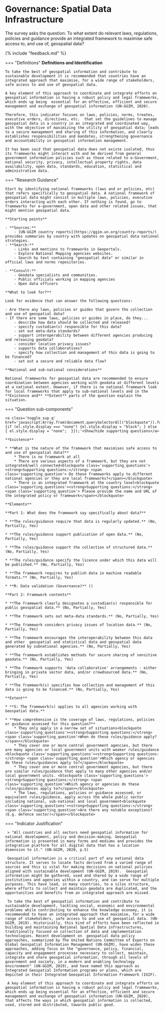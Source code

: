 # Governance: Spatial Data Infrastructure

The survey asks the question: To what extent do relevant laws, regulations, policies and guidance provide an integrated framework to maximise safe access to, and use of, geospatial data? 

{% include "feedback.md" %}


    
=== "Definitions"
    **Definitions and Identification**
    
    To take the best of geospatial information and contribute to sustainable development it is recommended that countries have an integrated approach that maximise, for a wide range of stakeholders, safe access to and use of geospatial data. 
    
    A key element of this approach to coordinate and integrate efforts on geospatial information is having a robust policy and legal frameworks, which ends up being  essential for an effective, efficient and secure management and exchange of geospatial information (UN-GGIM, 2020).
    
    Therefore, this indicator focuses on laws, policies, norms, treates, executive orders, directives, etc.  that set the guidelines to manage geospatial data in a country in an integrated and coordinated way, with the objective of maximizing the utility of geospatial data; leads to a secure management and sharing of this information, and clearly establishes responsibilities and mandates, strengthening governance and accountability in geospatial information management. 
    
    It has been said that geospatial data does not existe isolated, thus its frameworks might interact with and be derived from general government information policies such as those related to e-Government, national security, privacy, intellectual property rights, data availability, open data, standards, education, statistical and administrative data. 
    
=== "Research Guidance"
    
    Start by identifying national frameworks (laws and or policies, etc) that refers specifically to geospatial data. A national framework of geospatial data might consist in multiple laws, policies, executive orders interacting with each other. If nothing is found, go to frameworks for e-government, open data and other related issues, that might mention geospatial data.
    
    **Starting points**
    
    - **Sources:**
        - [UN-GGIM country reports](https://ggim.un.org/country-reports/) provides summaries by country with updates on geospatial data national strategies.
    - **Search:**
        - Links and mentions to frameworks in Geoportals.
        - Explore National Mapping agencies websites.
        - Search by text containing "geospatial data" or similar in official laws and norms repositories.
    
    - **Consult:**
        - Geodata specialists and communities.
        - Public officials working in mapping agencies
        - Open data officers
    
    **What to look for?**
    
    Look for evidence that can answer the following questions:
    
    - Are there any laws, policies or guides that govern the collection and use of geospatial data?
    - If there are some laws, policies or guides in place, do they...
        - describe how data should be collected and released?
        - specify custodian(s) responsible for this data?
        - set out meta-data standards?
        - support interoperability between different agencies producing and releasing geodata?
        - consider location privacy issues?
        - supports data collaboratives?
        - specify how collection and management of this data is going to be financed?
        - set out a secure and reliable data flow?
    
    **National and sub-national considerations**
    
    National frameworks for geospatial data are recommended to ensure coordination between agencies working with geodata at different levels at a national extent. However, if there is no national framework look for local frameworks that apply to sub-national levels and in the **Existence and** **Extent** parts of the question explain the situation.

=== "Question sub-components"

    <a class='toggle_sup_q' href='javascript:Array.from(document.querySelectorAll("blockquote")).forEach(function(el) {if (el.style.display === "none") {el.style.display = "block"; } else { el.style.display = "none";  }});'>Show/hide supporting questions</a>
    
    **Existence**
    
    * **What is the nature of the framework that maximises safe access to and use of geospatial data?**
        * There is no framework at all
        * There are various aspects of a framework, but they are not integrated/well connected<blockquote class='supporting_questions'><strong>Supporting questions:</strong> <span class='supporting_question'> Do these frameworks apply to different national agencies or they are local frameworks?</span></blockquote>
        * There is an integrated framework at the country level<blockquote class='supporting_questions'><strong>Supporting questions:</strong> <span class='supporting_question'> Please provide the name and URL of the integrated policy or framework</span></blockquote>
    
    **Elements**
    
    **Part 1: What does the framework say specifically about data?**
    
    * **The rules/guidance require that data is regularly updated.** (No, Partially, Yes)
    
    * **The rules/guidance support publication of open data.** (No, Partially, Yes)
    
    * **The rules/guidance support the collection of structured data.** (No, Partially, Yes)
    
    * **The rules/guidance specify the licence under which this data will be published.** (No, Partially, Yes)
    
    * **The framework requires to publish data in machine readable formats.** (No, Partially, Yes)
    
    * **R: Data validation (Governance)** ()
    
    **Part 2: Framework contents**
    
    * **The framework clearly designates a custodian(s) responsible for public geospatial data.** (No, Partially, Yes)
    
    * **The framework sets out meta-data standards.** (No, Partially, Yes)
    
    * **The framework considers privacy issues of location data.** (No, Partially, Yes)
    
    * **The framework encourages the interoperability between this data and other  geospatial and statistical data and geospatial data generated by subnational agencies.** (No, Partially, Yes)
    
    * **The framework establishes methods for secure sharing of sensitive geodata.** (No, Partially, Yes)
    
    * **The framework supports 'data collaborative' arrangements - either bringing in private sector data, and/or crowdsourced data.** (No, Partially, Yes)
    
    * **The framework(s) specifies how collection and management of this data is going to be financed.** (No, Partially, Yes)
    
    **Extent**
    
    * **S: The framework(s) applies to all agencies working with Geospatial data.**
    
    * **How comprehensive is the coverage of laws, regulations, policies or guidance assessed for this question?**
        * They only apply in a narrow set of situations<blockquote class='supporting_questions'><strong>Supporting questions:</strong> <span class='supporting_question'>When do these rules/guidance apply?</span></blockquote>
        * They cover one or more central government agencies, but there are many agencies or local government units with weaker rules/guidance <blockquote class='supporting_questions'><strong>Supporting questions:</strong> <span class='supporting_question'>Which agency or agencies do these rules/guidances apply to?</span></blockquote>
        * They cover one or more central government agencies, but there are similar rules/guidance that apply to many other agencies and/or local government units. <blockquote class='supporting_questions'><strong>Supporting questions:</strong> <span class='supporting_question'>Which agency or agencies do these rules/guidances apply to?</span></blockquote>
        * The laws, regulations, policies or guidance assessed, or equivalent rules/guidance, apply across the whole public sector including national, sub-national and local government<blockquote class='supporting_questions'><strong>Supporting questions:</strong> <span class='supporting_question'>Are there any notable exceptions? (E.g. defence sector)</span></blockquote>


=== "Indicator Justification"


     > "All countries and all sectors need geospatial information for national development, policy and decision-making. Geospatial information is presented in many forms and mediums and provides the integrative platform for all digital data that has a location dimension to it." (UN-GGIM, 2020, p.5)
     
     Geospatial information is a critical part of any national data structure. It serves to locate facts derived from a varied range of sources and this is vital for making decisions on national policies aligned with sustainable development (UN-GGIM, 2019).  Geospatial information might be gathered, used and shared by a wide range of institutions and agencies within a country, and can serve for multiple purposes. This have lead, in many countries, to a silos structure, where efforts to collect and maintain geodata are duplicated, and the opportunities and benefits from an integrated approach are missed.
     
     To take the best of geospatial information and contribute to sustainable development, tackling social, economic and environmental problems while contributing to enhance the knowledge economy, it is recommended to have an integrated approach that maximise, for a wide range of stakeholders, safe access to and use of geospatial data. (UN-GGIM, 2019). Historically, this kind of efforts have been reflected in building and maintaining National Spatial Data infrastructures, traditionally focused on collection of data and implementation technologies. Recent development on  geospatial data policy approaches, summarized by The United Nations Committee of Experts on Global Geospatial Information Management (UN-GGIM), have widen these approaches, adding focus on the "governance, policy, financial, capacity and engagement processes necessary to collect, maintain, integrate and share geospatial information, through all levels of government and society, in a modern and enabling technology environment" (UN-GGIM, 2019), and have named this approach as Integrated Geospatial Information programs or plans, which are depicted in their Integrated Geospatial Information Framework (IGIF).
     
     A key element of this approach to coordinate and integrate efforts on geospatial information is having a robust policy and legal frameworks, which ends up being essential for an effective, efficient and secure management and exchange of geospatial information (UN-GGIM, 2020), that affects the ways in which geospatial information is collected, used, stored and distributed, towards public good.